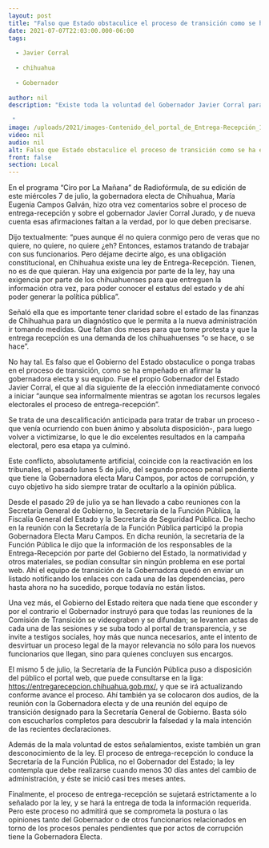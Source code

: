 ```yaml
---
layout: post
title: "Falso que Estado obstaculice el proceso de transición como se ha empeñado en afirmar la gobernadora electa y su equipo."
date: 2021-07-07T22:03:00.000-06:00
tags:
  
  - Javier Corral
  
  - chihuahua
  
  - Gobernador
  
author: nil
description: "Existe toda la voluntad del Gobernador Javier Corral para que fluya con transparencia la entrega recepción.  "
image: /uploads/2021/images-Contenido_del_portal_de_Entrega-Recepción_1.jpg
video: nil
audio: nil
alt: Falso que Estado obstaculice el proceso de transición como se ha empeñado en afirmar la gobernadora electa y su equipo.
front: false
section: Local
---
```


En el programa “Ciro por La Mañana” de Radiofórmula, de su edición de este miércoles 7 de julio, la gobernadora electa de Chihuahua, María Eugenia Campos Galván, hizo otra vez comentarios sobre el proceso de entrega-recepción y sobre el gobernador Javier Corral Jurado, y de nueva cuenta esas afirmaciones faltan a la verdad, por lo que deben precisarse.

Dijo textualmente: “pues aunque él no quiera conmigo pero de veras que no quiere, no quiere, no quiere ¿eh? Entonces, estamos tratando de trabajar con sus funcionarios. Pero déjame decirte algo, es una obligación constitucional, en Chihuahua existe una ley de Entrega-Recepción. Tienen, no es de que quieran. Hay una exigencia por parte de la ley, hay una exigencia por parte de los chihuahuenses para que entreguen la información otra vez, para poder conocer el estatus del estado y de ahí poder generar la política pública”.

Señaló ella que es importante tener claridad sobre el estado de las finanzas de Chihuahua para un diagnóstico que le permita a la nueva administración ir tomando medidas. Que faltan dos meses para que tome protesta y que la entrega recepción es una demanda de los chihuahuenses “o se hace, o se hace”.

No hay tal. Es falso que el Gobierno del Estado obstaculice o ponga trabas en el proceso de transición, como se ha empeñado en afirmar la gobernadora electa y su equipo. Fue el propio Gobernador del Estado Javier Corral, el que al día siguiente de la elección inmediatamente convocó a iniciar “aunque sea informalmente mientras se agotan los recursos legales electorales el proceso de entrega-recepción”.

Se trata de una descalificación anticipada para tratar de trabar un proceso -que venía ocurriendo con buen ánimo y absoluta disposición-, para luego volver a victimizarse, lo que le dio excelentes resultados en la campaña electoral, pero esa etapa ya culminó.

Este conflicto, absolutamente artificial, coincide con la reactivación en los tribunales, el pasado lunes 5 de julio, del segundo proceso penal pendiente que tiene la Gobernadora electa Maru Campos, por actos de corrupción, y cuyo objetivo ha sido siempre tratar de ocultarlo a la opinión pública.

Desde el pasado 29 de julio ya se han llevado a cabo reuniones con la Secretaría General de Gobierno, la Secretaría de la Función Pública, la Fiscalía General del Estado y la Secretaría de Seguridad Pública. De hecho en la reunión con la Secretaría de la Función Pública participó la propia Gobernadora Electa Maru Campos. En dicha reunión, la secretaria de la Función Pública le dijo que la información de los responsables de la Entrega-Recepción por parte del Gobierno del Estado, la normatividad y otros materiales, se podían consultar sin ningún problema en ese portal web. Ahí el equipo de transición de la Gobernadora quedó en enviar un listado notificando los enlaces con cada una de las dependencias, pero hasta ahora no ha sucedido, porque todavía no están listos.

Una vez más, el Gobierno del Estado reitera que nada tiene que esconder y por el contrario el Gobernador instruyó para que todas las reuniones de la Comisión de Transición se videograben y se difundan; se levanten actas de cada una de las sesiones y se suba todo al portal de transparencia, y se invite a testigos sociales, hoy más que nunca necesarios, ante el intento de desvirtuar un proceso legal de la mayor relevancia no sólo para los nuevos funcionarios que llegan, sino para quienes concluyen sus encargos.

El mismo 5 de julio, la Secretaría de la Función Pública puso a disposición del público el portal web, que puede consultarse  en la liga: https://entregarecepcion.chihuahua.gob.mx/, y que se irá actualizando conforme avance el proceso. Ahí también ya se colocaron dos audios, de la reunión con la Gobernadora electa y de una reunión del equipo de transición designado para la Secretaría General de Gobierno. Basta sólo con escucharlos completos para descubrir la falsedad y la mala intención de las recientes declaraciones.

Además de la mala voluntad de estos señalamientos, existe también un gran desconocimiento de la ley. El proceso de entrega-recepción lo conduce la Secretaría de la Función Pública, no el Gobernador del Estado; la ley contempla que debe realizarse cuando menos 30 días antes del cambio de administración, y éste se inició casi tres meses antes.

Finalmente, el proceso de entrega-recepción se sujetará estrictamente a lo señalado por la ley, y se hará la entrega de toda la información requerida. Pero este proceso no admitirá que se comprometa la postura o las opiniones tanto del Gobernador o de otros funcionarios relacionados en torno de los procesos penales pendientes que por actos de corrupción tiene la Gobernadora Electa.